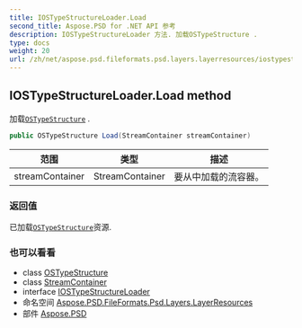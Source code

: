 ```yaml
---
title: IOSTypeStructureLoader.Load
second_title: Aspose.PSD for .NET API 参考
description: IOSTypeStructureLoader 方法. 加载OSTypeStructure .
type: docs
weight: 20
url: /zh/net/aspose.psd.fileformats.psd.layers.layerresources/iostypestructureloader/load/
---
```

## IOSTypeStructureLoader.Load method

加载[`OSTypeStructure`](../../ostypestructure/) .

```csharp
public OSTypeStructure Load(StreamContainer streamContainer)
```

| 范围 | 类型 | 描述 |
| --- | --- | --- |
| streamContainer | StreamContainer | 要从中加载的流容器。 |

### 返回值

已加载[`OSTypeStructure`](../../ostypestructure/)资源.

### 也可以看看

* class [OSTypeStructure](../../ostypestructure/)
* class [StreamContainer](../../../aspose.psd/streamcontainer/)
* interface [IOSTypeStructureLoader](../)
* 命名空间 [Aspose.PSD.FileFormats.Psd.Layers.LayerResources](../../iostypestructureloader/)
* 部件 [Aspose.PSD](../../../)


